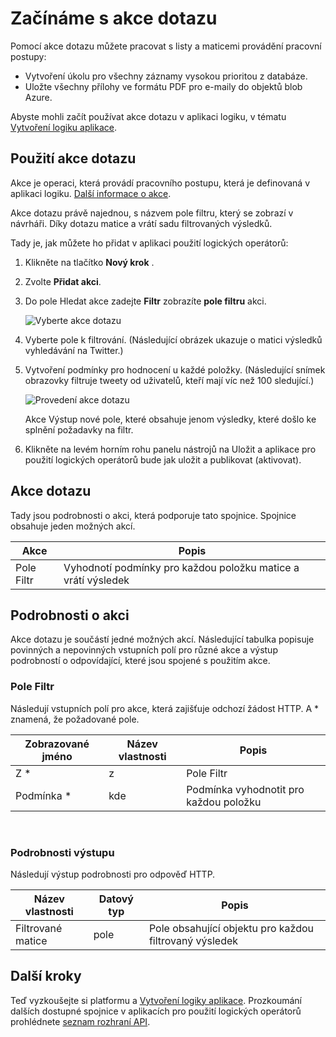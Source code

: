 <properties
    pageTitle="Přidejte akce dotazu v aplikacích pro použití logických operátorů | Microsoft Azure"
    description="Základní informace o akce dotazu k provádění akcí, jako pole filtru."
    services=""
    documentationCenter=""
    authors="jeffhollan"
    manager="erikre"
    editor=""
    tags="connectors"/>

<tags
   ms.service="logic-apps"
   ms.devlang="na"
   ms.topic="article"
   ms.tgt_pltfrm="na"
   ms.workload="na"
   ms.date="07/20/2016"
   ms.author="jehollan"/>

# <a name="get-started-with-the-query-action"></a>Začínáme s akce dotazu

Pomocí akce dotazu můžete pracovat s listy a maticemi provádění pracovní postupy:

- Vytvoření úkolu pro všechny záznamy vysokou prioritou z databáze.
- Uložte všechny přílohy ve formátu PDF pro e-maily do objektů blob Azure.

Abyste mohli začít používat akce dotazu v aplikaci logiku, v tématu [Vytvoření logiku aplikace](../app-service-logic/app-service-logic-create-a-logic-app.md).

## <a name="use-the-query-action"></a>Použití akce dotazu

Akce je operaci, která provádí pracovního postupu, která je definovaná v aplikaci logiku. [Další informace o akce](connectors-overview.md).  

Akce dotazu právě najednou, s názvem pole filtru, který se zobrazí v návrháři. Díky dotazu matice a vrátí sadu filtrovaných výsledků.

Tady je, jak můžete ho přidat v aplikaci použití logických operátorů:

1. Klikněte na tlačítko **Nový krok** .
2. Zvolte **Přidat akci**.
3. Do pole Hledat akce zadejte **Filtr** zobrazíte **pole filtru** akci.

    ![Vyberte akce dotazu](./media/connectors-native-query/using-action-1.png)

4. Vyberte pole k filtrování. (Následující obrázek ukazuje o matici výsledků vyhledávání na Twitter.)
5. Vytvoření podmínky pro hodnocení u každé položky. (Následující snímek obrazovky filtruje tweety od uživatelů, kteří mají víc než 100 sledující.)

    ![Provedení akce dotazu](./media/connectors-native-query/using-action-2.png)

    Akce Výstup nové pole, které obsahuje jenom výsledky, které došlo ke splnění požadavky na filtr.
6. Klikněte na levém horním rohu panelu nástrojů na Uložit a aplikace pro použití logických operátorů bude jak uložit a publikovat (aktivovat).

## <a name="query-action"></a>Akce dotazu

Tady jsou podrobnosti o akci, která podporuje tato spojnice. Spojnice obsahuje jeden možných akcí.

|Akce|Popis|
|---|---|
|Pole Filtr|Vyhodnotí podmínky pro každou položku matice a vrátí výsledek|

## <a name="action-details"></a>Podrobnosti o akci

Akce dotazu je součástí jedné možných akcí. Následující tabulka popisuje povinných a nepovinných vstupních polí pro různé akce a výstup podrobností o odpovídající, které jsou spojené s použitím akce.

### <a name="filter-array"></a>Pole Filtr
Následují vstupních polí pro akce, která zajišťuje odchozí žádost HTTP.
A * znamená, že požadované pole.

|Zobrazované jméno|Název vlastnosti|Popis|
|---|---|---|
|Z *|z|Pole Filtr|
|Podmínka *|kde|Podmínka vyhodnotit pro každou položku|
<br>

### <a name="output-details"></a>Podrobnosti výstupu

Následují výstup podrobnosti pro odpověď HTTP.

|Název vlastnosti|Datový typ|Popis|
|---|---|---|
|Filtrované matice|pole|Pole obsahující objektu pro každou filtrovaný výsledek|

## <a name="next-steps"></a>Další kroky

Teď vyzkoušejte si platformu a [Vytvoření logiky aplikace](../app-service-logic/app-service-logic-create-a-logic-app.md). Prozkoumání dalších dostupné spojnice v aplikacích pro použití logických operátorů prohlédnete [seznam rozhraní API](apis-list.md).
